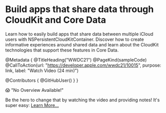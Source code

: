 # Build apps that share data through CloudKit and Core Data 

Learn how to easily build apps that share data between multiple iCloud users with NSPersistentCloudKitContainer. Discover how to create informative experiences around shared data and learn about the CloudKit technologies that support these features in Core Data.

@Metadata {
   @TitleHeading("WWDC21")
   @PageKind(sampleCode)
   @CallToAction(url: "https://developer.apple.com/wwdc21/10015", purpose: link, label: "Watch Video (24 min)")

   @Contributors {
      @GitHubUser(<replace this with your GitHub handle>)
   }
}

😱 "No Overview Available!"

Be the hero to change that by watching the video and providing notes! It's super easy:
 [Learn More…](https://wwdcnotes.com/documentation/wwdcnotes/contributing)
